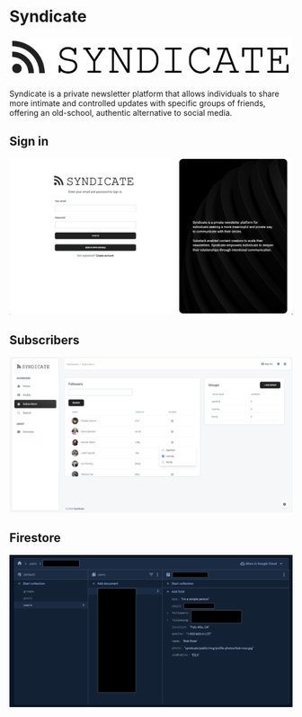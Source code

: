 # Syndicate

![Alt text](/public/img/synlogo.jpg "0")

Syndicate is a private newsletter platform that allows individuals to share more intimate and controlled updates with specific groups of friends, offering an old-school, authentic alternative to social media.

## Sign in
![Alt text](/public/img/readme/1.jpg "1")

<!-- ## Home
![Alt text](/public/img/readme/2.jpg "2")

## Profile
![Alt text](/public/img/readme/3.jpg "3") -->

## Subscribers
![Alt text](/public/img/readme/4.jpg "4")

## Firestore
![Alt text](/public/img/readme/5.jpg "5")

